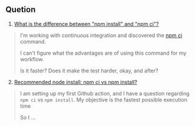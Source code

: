 ## Quetion

1. [What is the difference between "npm install" and "npm ci"?](https://stackoverflow.com/questions/52499617/what-is-the-difference-between-npm-install-and-npm-ci)

> I'm working with continuous integration and discovered the [npm ci](https://docs.npmjs.com/cli/ci) command.
>
> I can't figure what the advantages are of using this command for my workflow.
>
> Is it faster? Does it make the test harder, okay, and after?

2. [Recommended node install: npm ci vs npm install?](https://github.community/t/recommended-node-install-npm-ci-vs-npm-install/17029)

> I am setting up my first Github action, and I have a question regarding `npm ci` vs `npm install`. My objective is the fastest possible execution time
>
> So I …
